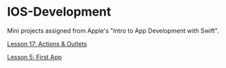 # IOS-Development
Mini projects assigned from Apple's "Intro to App Development with Swift".

[Lesson 17: Actions & Outlets](https://github.com/GabrielCee27/colorMix)

[Lesson 5: First App](https://github.com/GabrielCee27/singlePhoto_xcode_appDev)
